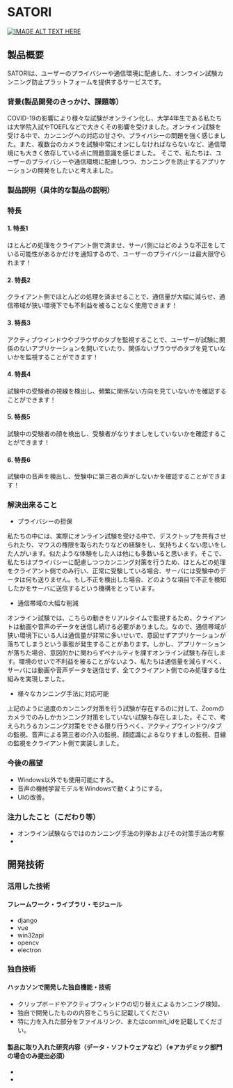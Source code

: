 # SATORI

[![IMAGE ALT TEXT HERE](https://jphacks.com/wp-content/uploads/2020/09/JPHACKS2020_ogp.jpg)](https://www.youtube.com/watch?v=G5rULR53uMk)

## 製品概要
SATORIは、ユーザーのプライバシーや通信環境に配慮した、オンライン試験カンニング防止プラットフォームを提供するサービスです。

### 背景(製品開発のきっかけ、課題等）
COVID-19の影響により様々な試験がオンライン化し、大学4年生である私たちは大学院入試やTOEFLなどで大きくその影響を受けました。オンライン試験を受ける中で、カンニングへの対応の甘さや、プライバシーの問題を強く感じました。また、複数台のカメラを試験中常にオンにしなければならないなど、通信環境にも大きく依存している点に問題意識を感じました。
そこで、私たちは、ユーザーのプライバシーや通信環境に配慮しつつ、カンニングを防止するアプリケーションの開発をしたいと考えました。



### 製品説明（具体的な製品の説明）
### 特長
#### 1. 特長1
ほとんどの処理をクライアント側で済ませ、サーバ側にはどのような不正をしている可能性があるかだけを通知するので、ユーザーのプライバシーは最大限守られます！

#### 2. 特長2
クライアント側でほとんどの処理を済ませることで、通信量が大幅に減らせ、通信帯域が狭い環境下でも不利益を被ることなく使用できます！

#### 3. 特長3
アクティブウインドウやブラウザのタブを監視することで、ユーザーが試験に関係のないアプリケーションを開いていたり、関係ないブラウザのタブを見ていないかを監視することができます！

#### 4. 特長4
試験中の受験者の視線を検出し、頻繁に関係ない方向を見ていないかを確認することができます！

#### 5. 特長5
試験中の受験者の顔を検出し、受験者がなりすましをしていないかを確認することができます！

#### 6. 特長6
試験中の音声を検出し、受験中に第三者の声がしないかを確認することができます！

### 解決出来ること
- プライバシーの担保

私たちの中には、実際にオンライン試験を受ける中で、デスクトップを共有させられたり、マウスの権限を取られたりなどの経験をし、気持ちよくない思いをした人がいます。似たような体験をした人は他にも多数いると思います。そこで、私たちはプライバシーに配慮しつつカンニング対策を行うため、ほとんどの処理をクライアント側でのみ行い、正常に受験している場合、サーバには受験中のデータは何も送りません。もし不正を検出した場合、どのような項目で不正を検知したかをサーバに送信するという機構をとっています。

- 通信帯域の大幅な削減

オンライン試験では、こちらの動きをリアルタイムで監視するため、クライアントは動画や音声のデータを送信し続ける必要がありました。なので、通信帯域が狭い環境下にいる人は通信量が非常に多いせいで、意図せずアプリケーションが落ちてしまうという事態が発生することがあります。しかし、アプリケーションが落ちた場合、意図的かに関わらずペナルティを課すオンライン試験も存在します。環境のせいで不利益を被ることがないよう、私たちは通信量を減らすべく、サーバには動画や音声データを送信せず、全てクライアント側でのみ処理する仕組みを実現しました。

- 様々なカンニング手法に対応可能

上記のように過度のカンニング対策を行う試験が存在するのに対して、Zoomのカメラでのみしかカンニング対策をしていない試験も存在しました。そこで、考えられうるカンニング対策をできる限り行うべく、アクティブウインドウ/タブの監視、音声による第三者の介入の監視、顔認識によるなりすましの監視、目線の監視をクライアント側で実装しました。

### 今後の展望
- Windows以外でも使用可能にする。
- 音声の機械学習モデルをWindowsで動くようにする。
- UIの改善。

### 注力したこと（こだわり等）
* オンライン試験ならではのカンニング手法の列挙およびその対策手法の考察
* 

## 開発技術
### 活用した技術
#### フレームワーク・ライブラリ・モジュール
* django
* vue
* win32api
* opencv
* electron


### 独自技術
#### ハッカソンで開発した独自機能・技術
* クリップボードやアクティブウィンドウの切り替えによるカンニング検知。
* 独自で開発したものの内容をこちらに記載してください
* 特に力を入れた部分をファイルリンク、またはcommit_idを記載してください。

#### 製品に取り入れた研究内容（データ・ソフトウェアなど）（※アカデミック部門の場合のみ提出必須）
* 
* 
